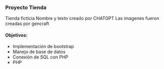 ### Proyecto Tienda

Tienda ficticia
Nombre y texto creado por CHATGPT
Las imagenes fueron creadas por gencraft

#### Objetivos:
- Implementación de bootstrap
- Manejo de base de datos
- Conexión de SQL con PHP
- PHP
